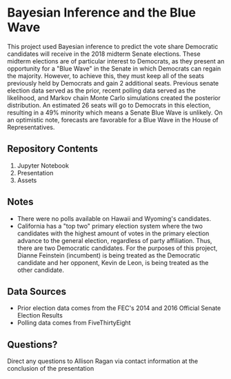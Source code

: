 # Bayesian Inference and the Blue Wave

This project used Bayesian inference to predict the vote share Democratic candidates will receive in the 2018 midterm Senate elections. These midterm elections are of particular interest to Democrats, as they present an opportunity for a "Blue Wave" in the Senate in which Democrats can regain the majority. However, to achieve this, they must keep all of the seats previously held by Democrats and gain 2 additional seats. Previous senate election data served as the prior, recent polling data served as the likelihood, and Markov chain Monte Carlo simulations created the posterior distribution. An estimated 26 seats will go to Democrats in this election, resulting in a 49% minority which means a Senate Blue Wave is unlikely. On an optimistic note, forecasts are favorable for a Blue Wave in the House of Representatives.  

## Repository Contents
1. Jupyter Notebook
2. Presentation
3. Assets

## Notes
- There were no polls available on Hawaii and Wyoming's candidates.
- California has a "top two" primary election system where the two candidates with the highest amount of votes in the primary election advance to the general election, regardless of party affiliation. Thus, there are two Democratic candidates. For the purposes of this project, Dianne Feinstein (incumbent) is being treated as the Democratic candidate and her opponent, Kevin de Leon, is being treated as the other candidate.

## Data Sources
- Prior election data comes from the FEC's 2014 and 2016 Official Senate Election Results
- Polling data comes from FiveThirtyEight

## Questions?
Direct any questions to Allison Ragan via contact information at the conclusion of the presentation
